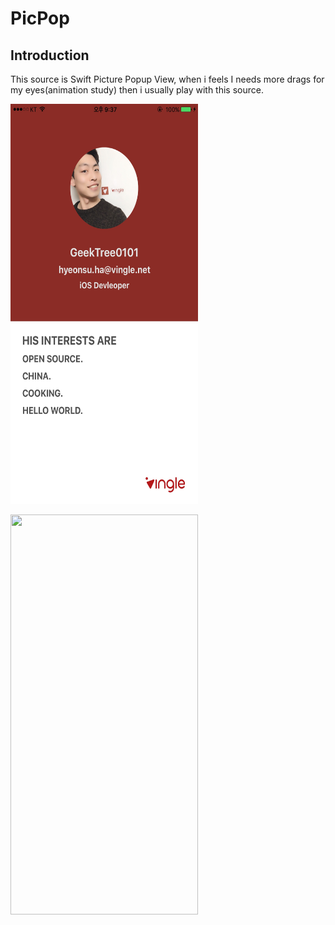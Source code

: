 # PicPop 

## Introduction
This source is Swift Picture Popup View, when i feels I needs more drags for my eyes(animation study) then i usually play with this source.   

<img src="https://github.com/GeekTree0101/PicPop/blob/master/PicPop/Assets.xcassets/demo/picpop1.jpg" width=300 height=640></img>

<img src="https://github.com/GeekTree0101/PicPop/blob/master/PicPop/Asset.xcassets/demo/picpop2.jpg" width=300 height=640></img>
